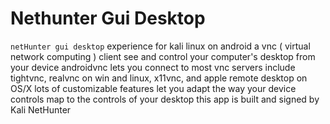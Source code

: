# Nethunter Gui Desktop

`netHunter gui desktop` experience for kali linux on android
a vnc ( virtual network computing ) client see and control your computer's desktop from your device androidvnc lets you connect to most vnc servers include tightvnc, realvnc on win and linux, x11vnc, and apple remote desktop on OS/X lots of customizable features let you adapt the way your device controls map to the controls of your desktop
this app is built and signed by Kali NetHunter
